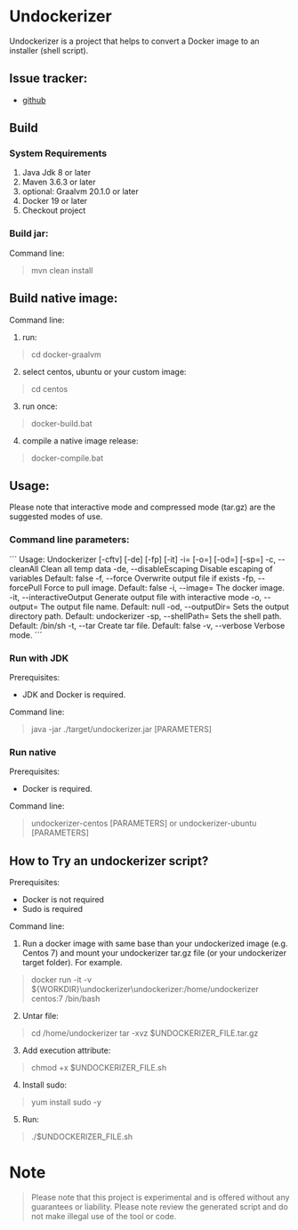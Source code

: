 # Undockerizer
Undockerizer is a project that helps to convert a Docker image to an installer (shell script).

## Issue tracker: 
- [github](https://github.com/arielcarrera/undockerizer/issues)

## Build

### System Requirements
1. Java Jdk 8 or later
2. Maven 3.6.3 or later
3. optional: Graalvm 20.1.0 or later
4. Docker 19 or later
5. Checkout project

### Build jar:
Command line:
> mvn clean install

## Build native image:
Command line:
1. run:
> cd docker-graalvm
2. select centos, ubuntu or your custom image:
> cd centos
3. run once:
> docker-build.bat
4. compile a native image release:
> docker-compile.bat

## Usage:

Please note that interactive mode and compressed mode (tar.gz) are the suggested modes of use.

### Command line parameters:
´´´
Usage: Undockerizer [-cftv] [-de] [-fp] [-it] -i=<image> [-o=<outputfileStr>]
                    [-od=<outputDirPathStr>] [-sp=<shellPathStr>]
  -c, --cleanAll         Clean all temp data
      -de, --disableEscaping
                         Disable escaping of variables
                           Default: false
  -f, --force            Overwrite output file if exists
      -fp, --forcePull   Force to pull image.
                           Default: false
  -i, --image=<image>    The docker image.
      -it, --interactiveOutput
                         Generate output file with interactive mode
  -o, --output=<outputfileStr>
                         The output file name.
                           Default: null
      -od, --outputDir=<outputDirPathStr>
                         Sets the output directory path.
                           Default: undockerizer
      -sp, --shellPath=<shellPathStr>
                         Sets the shell path.
                           Default: /bin/sh
  -t, --tar              Create tar file.
                           Default: false
  -v, --verbose          Verbose mode.
´´´

### Run with JDK
Prerequisites:
- JDK and Docker is required.

Command line:
> java -jar ./target/undockerizer.jar [PARAMETERS]

### Run native
Prerequisites:
- Docker is required.

Command line:
> undockerizer-centos [PARAMETERS]
or
> undockerizer-ubuntu [PARAMETERS]


## How to Try an undockerizer script?
Prerequisites:
- Docker is not required
- Sudo is required

Command line:
1. Run a docker image with same base than your undockerized image (e.g. Centos 7) and mount your undockerizer tar.gz file (or your undockerizer target folder). For example.
> docker run -it -v ${WORKDIR}\undockerizer\undockerizer\:/home/undockerizer centos:7 /bin/bash

2. Untar file:
> cd /home/undockerizer
> tar -xvz $UNDOCKERIZER_FILE.tar.gz

3. Add execution attribute:
> chmod +x $UNDOCKERIZER_FILE.sh

4. Install sudo:
> yum install sudo -y

5. Run:
> ./$UNDOCKERIZER_FILE.sh

# Note

> Please note that this project is experimental and is offered without any guarantees or liability. Please note review the generated script and do not make illegal use of the tool or code.
